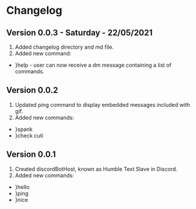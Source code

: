 # Changelog
  ## Version 0.0.3 - Saturday - 22/05/2021
  1. Added changelog directory and md file.
  2. Added new command:
   * }help - user can now receive a dm message containing a list of commands.              

  ## Version 0.0.2
  1. Updated ping command to display embedded messages included with gif.
  2. Added new commands:
   * }spank             
   * }check cuti

  ## Version 0.0.1
  1. Created discordBotHost, known as Humble Text Slave in Discord.
  2. Added new commands:
   * }hello                  
   * }ping
   * }nice
